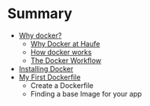 # Summary

* [Why docker?](README.md)
   * [Why Docker at Haufe](why_docker_at_haufe.md)
   * [How docker works](how_docker_works.md)
   * [The Docker Workflow](the_suggested_docker_haufe_workflow.md)
* [Installing Docker](installing_docker.md)
* [My First Dockerfile](docker_command_reference.md)
   * Create a Dockerfile
   * Finding a base Image for your app

